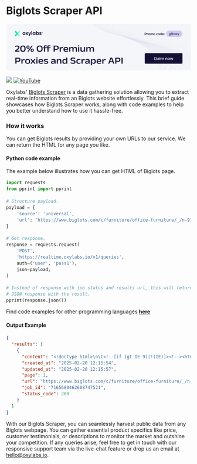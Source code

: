 # Biglots Scraper API

[![Oxylabs promo code](https://raw.githubusercontent.com/oxylabs/product-integrations/refs/heads/master/Affiliate-Universal-1090x275.png)](https://oxylabs.io/pages/gitoxy?utm_source=877&utm_medium=affiliate&groupid=877&utm_content=biglots-scraper-github&transaction_id=102f49063ab94276ae8f116d224b67)

[![](https://dcbadge.limes.pink/api/server/Pds3gBmKMH?style=for-the-badge&theme=discord)](https://discord.gg/Pds3gBmKMH) [![YouTube](https://img.shields.io/badge/YouTube-Oxylabs-red?style=for-the-badge&logo=youtube&logoColor=white)](https://www.youtube.com/@oxylabs)

Oxylabs' [Biglots Scraper](https://oxylabs.io/products/scraper-api/ecommerce/biglots?utm_source=github&utm_medium=repositories&utm_campaign=product) is a data gathering solution allowing you to extract real-time information from an Biglots website effortlessly. This brief guide showcases how Biglots Scraper works, along with code examples to help you better understand how to use it hassle-free.

### How it works

You can get Biglots results by providing your own URLs to our service. We can return the HTML for any page you like.

#### Python code example

The example below illustrates how you can get HTML of Biglots page.

```python
import requests
from pprint import pprint

# Structure payload.
payload = {
    'source': 'universal',
    'url': 'https://www.biglots.com/c/furniture/office-furniture/_/n-916368633?scm=furniture_jas23_viznav_inspo_office'
}

# Get response.
response = requests.request(
    'POST',
    'https://realtime.oxylabs.io/v1/queries',
    auth=('user', 'pass1'),
    json=payload,
)

# Instead of response with job status and results url, this will return the
# JSON response with the result.
pprint(response.json())
```
Find code examples for other programming languages [**here**](https://github.com/oxylabs/biglots-scraper/tree/main/code%20examples)

#### Output Example
```json
{
  "results": [
    {
      "content": "<!doctype html>\n\t<!--[if (gt IE 9)|!(IE)]><!--><html class=\"no-js\" lang=\"en\"><!--<![endif]-->\n\t<head ... </html>",
      "created_at": "2025-02-20 12:15:54",
      "updated_at": "2025-02-20 12:15:57",
      "page": 1,
      "url": "https://www.biglots.com/c/furniture/office-furniture/_/n-916368633?scm=furniture_jas23_viznav_inspo_office",
      "job_id": "7165680462608747521",
      "status_code": 200
    }
  ]
}
```
With our Biglots Scraper, you can seamlessly harvest public data from any Biglots webpage. You can gather essential product specifics like price, customer testimonials, or descriptions to monitor the market and outshine your competition. If any queries arise, feel free to get in touch with our responsive support team via the live-chat feature or drop us an email at hello@oxylabs.io.

